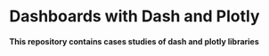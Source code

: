 # Dashboards with Dash and Plotly 

#### This repository contains cases studies of dash and plotly libraries